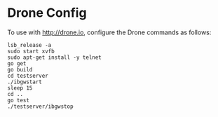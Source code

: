 Drone Config
============

To use with http://drone.io, configure the Drone commands as follows:

```
lsb_release -a
sudo start xvfb
sudo apt-get install -y telnet
go get
go build
cd testserver
./ibgwstart
sleep 15
cd ..
go test
./testserver/ibgwstop
```
